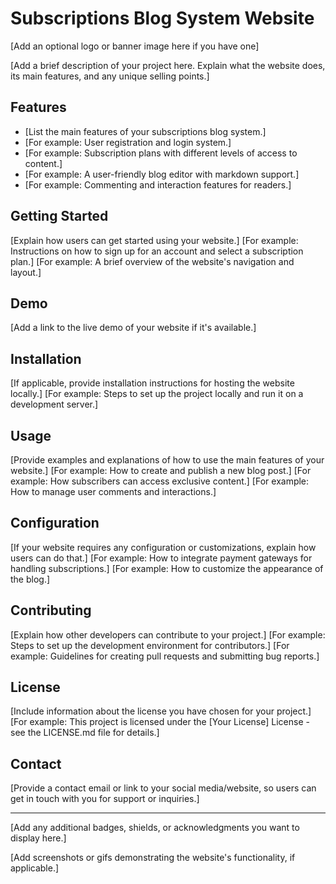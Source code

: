 # Subscriptions Blog System Website

[Add an optional logo or banner image here if you have one]

[Add a brief description of your project here. Explain what the website does, its main features, and any unique selling points.]

## Features

- [List the main features of your subscriptions blog system.]
- [For example: User registration and login system.]
- [For example: Subscription plans with different levels of access to content.]
- [For example: A user-friendly blog editor with markdown support.]
- [For example: Commenting and interaction features for readers.]

## Getting Started

[Explain how users can get started using your website.]
[For example: Instructions on how to sign up for an account and select a subscription plan.]
[For example: A brief overview of the website's navigation and layout.]

## Demo

[Add a link to the live demo of your website if it's available.]

## Installation

[If applicable, provide installation instructions for hosting the website locally.]
[For example: Steps to set up the project locally and run it on a development server.]

## Usage

[Provide examples and explanations of how to use the main features of your website.]
[For example: How to create and publish a new blog post.]
[For example: How subscribers can access exclusive content.]
[For example: How to manage user comments and interactions.]

## Configuration

[If your website requires any configuration or customizations, explain how users can do that.]
[For example: How to integrate payment gateways for handling subscriptions.]
[For example: How to customize the appearance of the blog.]

## Contributing

[Explain how other developers can contribute to your project.]
[For example: Steps to set up the development environment for contributors.]
[For example: Guidelines for creating pull requests and submitting bug reports.]

## License

[Include information about the license you have chosen for your project.]
[For example: This project is licensed under the [Your License] License - see the LICENSE.md file for details.]

## Contact

[Provide a contact email or link to your social media/website, so users can get in touch with you for support or inquiries.]

---

[Add any additional badges, shields, or acknowledgments you want to display here.]

[Add screenshots or gifs demonstrating the website's functionality, if applicable.]
